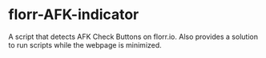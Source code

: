 # florr-AFK-indicator
A script that detects AFK Check Buttons on florr.io. Also provides a solution to run scripts while the webpage is minimized.
